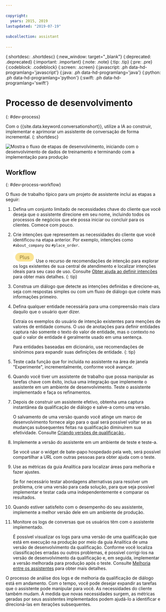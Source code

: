 ```yaml
---

copyright:
  years: 2015, 2019
lastupdated: "2019-07-19"

subcollection: assistant

---
```


{:shortdesc: .shortdesc}
{:new_window: target="_blank"}
{:deprecated: .deprecated}
{:important: .important}
{:note: .note}
{:tip: .tip}
{:pre: .pre}
{:codeblock: .codeblock}
{:screen: .screen}
{:javascript: .ph data-hd-programlang='javascript'}
{:java: .ph data-hd-programlang='java'}
{:python: .ph data-hd-programlang='python'}
{:swift: .ph data-hd-programlang='swift'}

# Processo de desenvolvimento
{: #dev-process}

Com o {{site.data.keyword.conversationshort}}, utilize a IA ao construir, implementar e aprimorar um assistente de conversação de forma incremental.
{: shortdesc}

![Mostra o fluxo de etapas de desenvolvimento, iniciando com o desenvolvimento de dados de treinamento e terminando com a implementação para produção](images/dev-process.png)

## Workflow
{: #dev-process-workflow}

O fluxo de trabalho típico para um projeto de assistente inclui as etapas a seguir:

1.  Defina um conjunto limitado de necessidades chave do cliente que você deseja que o assistente direcione em seu nome, incluindo todos os processos de negócios que ele possa iniciar ou concluir para os clientes. Comece com pouco.
1.  Crie intenções que representem as necessidades do cliente que você identificou na etapa anterior. Por exemplo, intenções como `#about_company` ou `#place_order`.

    ![Somente nos planos Plus ou Premium](images/plus.png) Use o recurso de recomendações de intenção para explorar os logs existentes de sua central de atendimento e localizar intenções ideais para seu caso de uso. Consulte [Obter ajuda ao definir intenções](/docs/services/assistant?topic=assistant-intent-recommendations) para obter mais detalhes.
    {: tip}

1.  Construa um diálogo que detecte as intenções definidas e direcione-as, seja com respostas simples ou com um fluxo de diálogo que colete mais informações primeiro.
1.  Defina qualquer entidade necessária para uma compreensão mais clara daquilo que o usuário quer dizer.

    Extraia os exemplos do usuário de intenção existentes para menções de valores de entidade comuns. O uso de anotações para definir entidades captura não somente o texto do valor de entidade, mas o contexto no qual o valor de entidade é geralmente usado em uma sentença.

    Para entidades baseadas em dicionário, use recomendações de sinônimos para expandir suas definições de entidade.
    {: tip}

1.  Teste cada função que for incluída no assistente na área de janela "Experimente", incrementalmente, conforme você avançar.
1.  Quando você tiver um assistente de trabalho que possa manipular as tarefas chave com êxito, inclua uma integração que implemente o assistente em um ambiente de desenvolvimento. Teste o assistente implementado e faça os refinamentos.

1.  Depois de construir um assistente efetivo, obtenha uma captura instantânea da qualificação de diálogo e salve-a como uma versão.

    O salvamento de uma versão quando você atinge um marco de desenvolvimento fornece algo para o qual será possível voltar se as mudanças subsequentes feitas na qualificação diminuírem sua efetividade. Consulte  [ Criando versões de qualificação ](/docs/services/assistant?topic=assistant-versions).
1.  Implemente a versão do assistente em um ambiente de teste e teste-a.

    Se você usar o widget de bate-papo hospedado pela web, será possível compartilhar a URL com outras pessoas para obter ajuda com o teste.
1.  Use as métricas da guia Analítica para localizar áreas para melhoria e fazer ajustes.

    Se for necessário testar abordagens alternativas para resolver um problema, crie uma versão para cada solução, para que seja possível implementar e testar cada uma independentemente e comparar os resultados.
1.  Quando estiver satisfeito com o desempenho do seu assistente, implemente a melhor versão dele em um ambiente de produção.
1.  Monitore os logs de conversas que os usuários têm com o assistente implementado.

    É possível visualizar os logs para uma versão de uma qualificação que está em execução na produção por meio da guia Analítica de uma versão de desenvolvimento da qualificação. Conforme você localiza classificações erradas ou outros problemas, é possível corrigi-los na versão de desenvolvimento da qualificação e, em seguida, implementar a versão melhorada para produção após o teste. Consulte [Melhoria entre os assistentes](/docs/services/assistant?topic=assistant-logs#logs-deploy-id) para obter mais detalhes.

O processo de análise dos logs e de melhoria da qualificação de diálogo está em andamento. Com o tempo, você pode desejar expandir as tarefas que o assistente pode manipular para você. As necessidades do cliente também mudam. À medida que novas necessidades surgem, as métricas geradas por seus assistentes implementados podem ajudá-lo a identificar e direcioná-las em iterações subsequentes.

